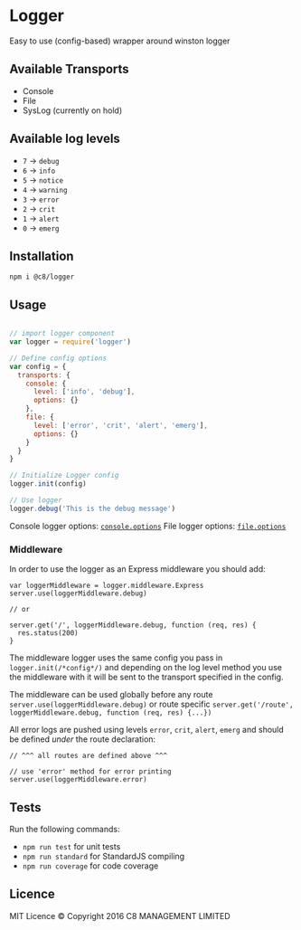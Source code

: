 # Logger

Easy to use (config-based) wrapper around winston logger

## Available Transports

 - Console
 - File
 - SysLog (currently on hold)


## Available log levels

 - `7` -> `debug`
 - `6` -> `info`
 - `5` -> `notice`
 - `4` -> `warning`
 - `3` -> `error`
 - `2` -> `crit`
 - `1` -> `alert`
 - `0` -> `emerg`

## Installation
`npm i @c8/logger`

## Usage

```javascript

// import logger component
var logger = require('logger')

// Define config options
var config = {
  transports: {
    console: {
      level: ['info', 'debug'],
      options: {}
    },
    file: {
      level: ['error', 'crit', 'alert', 'emerg'],
      options: {}
    }
  }
}

// Initialize Logger config
logger.init(config)

// Use logger
logger.debug('This is the debug message')

```

Console logger options: [`console.options`](https://github.com/winstonjs/winston/blob/master/docs/transports.md#console-transport)
File logger options: [`file.options`](https://github.com/winstonjs/winston/blob/master/docs/transports.md#file-transport)

### Middleware
In order to use the logger as an Express middleware you should add:

```
var loggerMiddleware = logger.middleware.Express
server.use(loggerMiddleware.debug)

// or
 
server.get('/', loggerMiddleware.debug, function (req, res) {
  res.status(200)
}
```

The middleware logger uses the same config you pass in `logger.init(/*config*/)` and depending on the log level method you use the middleware with it will be sent to the transport specified in the config.

The middleware can be used globally before any route `server.use(loggerMiddleware.debug)` or route specific `server.get('/route', loggerMiddleware.debug, function (req, res) {...})`

All error logs are pushed using levels `error`, `crit`, `alert`, `emerg` and should be defined *under* the route declaration:
```
// ^^^ all routes are defined above ^^^

// use 'error' method for error printing
server.use(loggerMiddleware.error)
```

## Tests

Run the following commands:
 - `npm run test` for unit tests
 - `npm run standard` for StandardJS compiling
 - `npm run coverage` for code coverage

## Licence

MIT Licence
© Copyright 2016 C8 MANAGEMENT LIMITED
